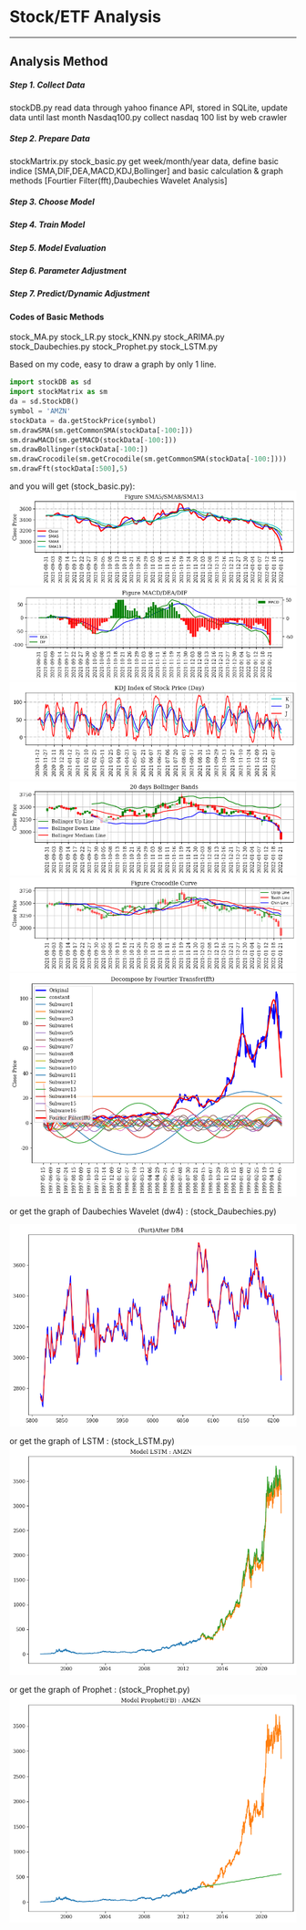 # Stock/ETF Analysis
---
## Analysis Method
#####   Step 1. Collect Data
stockDB.py
read data through yahoo finance API, stored in SQLite, update data until last month
Nasdaq100.py 
collect nasdaq 100 list by web crawler
#####   Step 2. Prepare Data
stockMartrix.py
stock_basic.py
get week/month/year data, define basic indice [SMA,DIF,DEA,MACD,KDJ,Bollinger] and basic calculation & graph methods [Fourtier Filter(fft),Daubechies Wavelet Analysis]
#####   Step 3. Choose Model
#####   Step 4. Train Model
#####   Step 5. Model Evaluation
#####   Step 6. Parameter Adjustment
#####   Step 7. Predict/Dynamic Adjustment

#### Codes of Basic Methods
stock_MA.py
stock_LR.py
stock_KNN.py
stock_ARIMA.py
stock_Daubechies.py
stock_Prophet.py
stock_LSTM.py

Based on my code, easy to draw a graph by only 1 line.
```python
import stockDB as sd
import stockMatrix as sm
da = sd.StockDB()
symbol = 'AMZN'
stockData = da.getStockPrice(symbol)
sm.drawSMA(sm.getCommonSMA(stockData[-100:]))
sm.drawMACD(sm.getMACD(stockData[-100:]))
sm.drawBollinger(stockData[-100:])
sm.drawCrocodile(sm.getCrocodile(sm.getCommonSMA(stockData[-100:])))
sm.drawFft(stockData[:500],5)
```
and you will get (stock_basic.py):
<img src='SMA.png'>
<img src='MACD.png'>
<img src='KDJ_{note}.png'>
<img src='Bollinger.png'>
<img src='Crocodile.png'>
<img src='Fourtier(fft).png'>

or get the graph of Daubechies Wavelet (dw4) :
(stock_Daubechies.py)

<img src='DaubechiesWavelet.png'>

or get the graph of LSTM :
(stock_LSTM.py)
<img src='LSTM.png'>

or get the graph of Prophet :
(stock_Prophet.py)
<img src='Prophet.png'>
